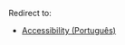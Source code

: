 Redirect to:

*   [Accessibility (Português)](/index.php/Accessibility_(Portugu%C3%AAs) "Accessibility (Português)")
